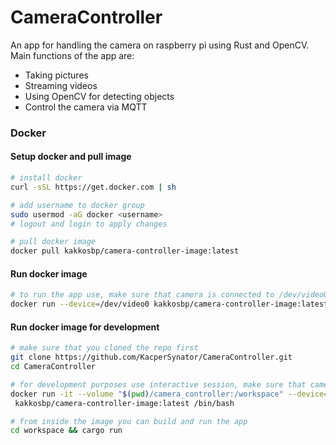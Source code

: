 # CameraController

An app for handling the camera on raspberry pi using Rust and OpenCV.
Main functions of the app are:
* Taking pictures
* Streaming videos
* Using OpenCV for detecting objects
* Control the camera via MQTT

### Docker

#### Setup docker and pull image
```bash
# install docker
curl -sSL https://get.docker.com | sh

# add username to docker group
sudo usermod -aG docker <username>
# logout and login to apply changes

# pull docker image
docker pull kakkosbp/camera-controller-image:latest
```

#### Run docker image
```bash
# to run the app use, make sure that camera is connected to /dev/video0
docker run --device=/dev/video0 kakkosbp/camera-controller-image:latest

```

#### Run docker image for development
```bash
# make sure that you cloned the repo first
git clone https://github.com/KacperSynator/CameraController.git
cd CameraController

# for development purposes use interactive session, make sure that camera is connected to /dev/video0
docker run -it --volume "$(pwd)/camera_controller:/workspace" --device=/dev/video0 \
 kakkosbp/camera-controller-image:latest /bin/bash

# from inside the image you can build and run the app
cd workspace && cargo run
```